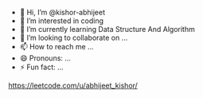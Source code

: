 - 👋 Hi, I’m @kishor-abhijeet
- 👀 I’m interested in coding
- 🌱 I’m currently learning Data Structure And Algorithm
- 💞️ I’m looking to collaborate on ...
- 📫 How to reach me ...
- 😄 Pronouns: ...
- ⚡ Fun fact: ...

<!---
kishor-abhijeet/kishor-abhijeet is a ✨ special ✨ repository because its `README.md` (this file) appears on your GitHub profile.
You can click the Preview link to take a look at your changes.
--->
https://leetcode.com/u/abhijeet_kishor/
